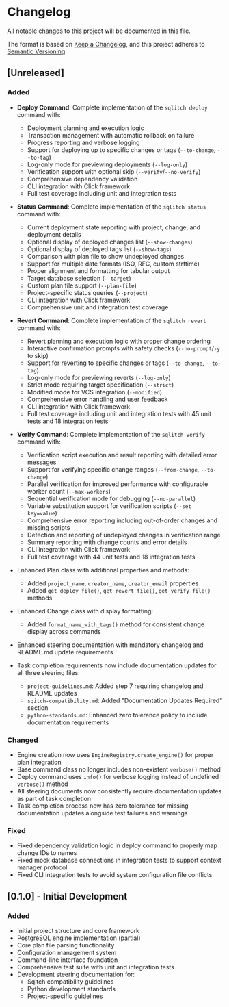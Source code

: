 # Changelog

All notable changes to this project will be documented in this file.

The format is based on [Keep a Changelog](https://keepachangelog.com/en/1.0.0/),
and this project adheres to [Semantic Versioning](https://semver.org/spec/v2.0.0.html).

## [Unreleased]

### Added
- **Deploy Command**: Complete implementation of the `sqlitch deploy` command with:
  - Deployment planning and execution logic
  - Transaction management with automatic rollback on failure
  - Progress reporting and verbose logging
  - Support for deploying up to specific changes or tags (`--to-change`, `--to-tag`)
  - Log-only mode for previewing deployments (`--log-only`)
  - Verification support with optional skip (`--verify`/`--no-verify`)
  - Comprehensive dependency validation
  - CLI integration with Click framework
  - Full test coverage including unit and integration tests

- **Status Command**: Complete implementation of the `sqlitch status` command with:
  - Current deployment state reporting with project, change, and deployment details
  - Optional display of deployed changes list (`--show-changes`)
  - Optional display of deployed tags list (`--show-tags`)
  - Comparison with plan file to show undeployed changes
  - Support for multiple date formats (ISO, RFC, custom strftime)
  - Proper alignment and formatting for tabular output
  - Target database selection (`--target`)
  - Custom plan file support (`--plan-file`)
  - Project-specific status queries (`--project`)
  - CLI integration with Click framework
  - Comprehensive unit and integration test coverage
- **Revert Command**: Complete implementation of the `sqlitch revert` command with:
  - Revert planning and execution logic with proper change ordering
  - Interactive confirmation prompts with safety checks (`--no-prompt`/`-y` to skip)
  - Support for reverting to specific changes or tags (`--to-change`, `--to-tag`)
  - Log-only mode for previewing reverts (`--log-only`)
  - Strict mode requiring target specification (`--strict`)
  - Modified mode for VCS integration (`--modified`)
  - Comprehensive error handling and user feedback
  - CLI integration with Click framework
  - Full test coverage including unit and integration tests with 45 unit tests and 18 integration tests
- **Verify Command**: Complete implementation of the `sqlitch verify` command with:
  - Verification script execution and result reporting with detailed error messages
  - Support for verifying specific change ranges (`--from-change`, `--to-change`)
  - Parallel verification for improved performance with configurable worker count (`--max-workers`)
  - Sequential verification mode for debugging (`--no-parallel`)
  - Variable substitution support for verification scripts (`--set key=value`)
  - Comprehensive error reporting including out-of-order changes and missing scripts
  - Detection and reporting of undeployed changes in verification range
  - Summary reporting with change counts and error details
  - CLI integration with Click framework
  - Full test coverage with 44 unit tests and 18 integration tests
- Enhanced Plan class with additional properties and methods:
  - Added `project_name`, `creator_name`, `creator_email` properties
  - Added `get_deploy_file()`, `get_revert_file()`, `get_verify_file()` methods
- Enhanced Change class with display formatting:
  - Added `format_name_with_tags()` method for consistent change display across commands
- Enhanced steering documentation with mandatory changelog and README.md update requirements
- Task completion requirements now include documentation updates for all three steering files:
  - `project-guidelines.md`: Added step 7 requiring changelog and README updates
  - `sqitch-compatibility.md`: Added "Documentation Updates Required" section
  - `python-standards.md`: Enhanced zero tolerance policy to include documentation requirements

### Changed
- Engine creation now uses `EngineRegistry.create_engine()` for proper plan integration
- Base command class no longer includes non-existent `verbose()` method
- Deploy command uses `info()` for verbose logging instead of undefined `verbose()` method
- All steering documents now consistently require documentation updates as part of task completion
- Task completion process now has zero tolerance for missing documentation updates alongside test failures and warnings

### Fixed
- Fixed dependency validation logic in deploy command to properly map change IDs to names
- Fixed mock database connections in integration tests to support context manager protocol
- Fixed CLI integration tests to avoid system configuration file conflicts

## [0.1.0] - Initial Development

### Added
- Initial project structure and core framework
- PostgreSQL engine implementation (partial)
- Core plan file parsing functionality
- Configuration management system
- Command-line interface foundation
- Comprehensive test suite with unit and integration tests
- Development steering documentation for:
  - Sqitch compatibility guidelines
  - Python development standards  
  - Project-specific guidelines